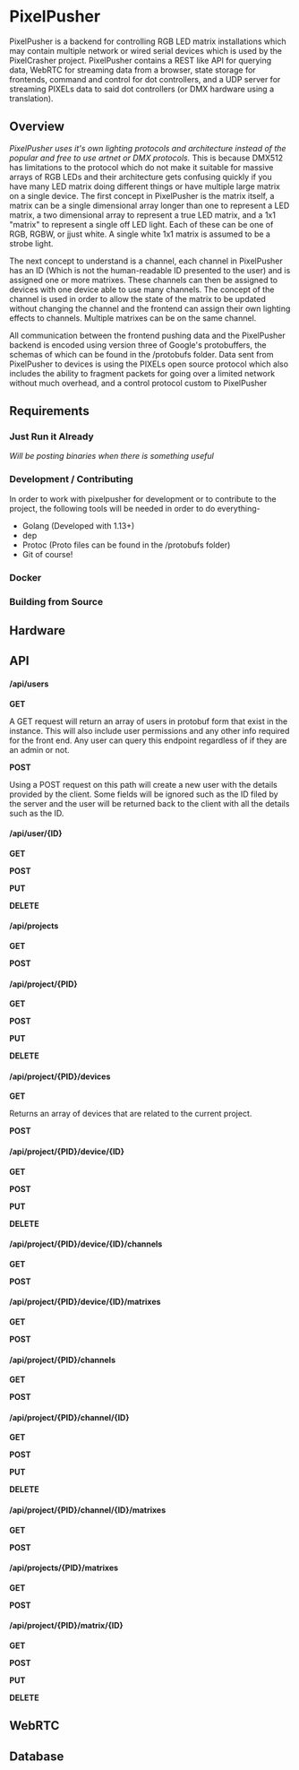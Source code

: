 # PixelPusher

PixelPusher is a backend for controlling RGB LED matrix installations which may contain multiple network or wired serial devices which is used by the PixelCrasher project. PixelPusher contains a REST like API for querying data, WebRTC for streaming data from a browser, state storage for frontends, command and control for dot controllers, and a UDP server for streaming PIXELs data to said dot controllers (or DMX hardware using a translation).

## Overview

*PixelPusher uses it's own lighting protocols and architecture instead of the popular and free to use artnet or DMX protocols.* This is because DMX512 has limitations to the protocol which do not make it suitable for massive arrays of RGB LEDs and their architecture gets confusing quickly if you have many LED matrix doing different things or have multiple large matrix on a single device. The first concept in PixelPusher is the matrix itself, a matrix can be a single dimensional array longer than one to represent a LED matrix, a two dimensional array to represent a true LED matrix, and a 1x1 "matrix" to represent a single off LED light. Each of these can be one of RGB, RGBW, or jjust white. A single white 1x1 matrix is assumed to be a strobe light.

The next concept to understand is a channel, each channel in PixelPusher has an ID (Which is not the human-readable ID presented to the user) and is assigned one or more matrixes. These channels can then be assigned to devices with one device able to use many channels. The concept of the channel is used in order to allow the state of the matrix to be updated without changing the channel and the frontend can assign their own lighting effects to channels. Multiple matrixes can be on the same channel.

All communication between the frontend pushing data and the PixelPusher backend is encoded using version three of Google's protobuffers, the schemas of which can be found in the /protobufs folder. Data sent from PixelPusher to devices is using the PIXELs open source protocol which also includes the ability to fragment packets for going over a limited network without much overhead, and a control protocol custom to PixelPusher

## Requirements

### Just Run it Already

_Will be posting binaries when there is something useful_

### Development / Contributing

In order to work with pixelpusher for development or to contribute to the project, the following tools will be needed in order to do everything-

* Golang (Developed with 1.13+)
* dep
* Protoc (Proto files can be found in the /protobufs folder)
* Git of course!

### Docker

### Building from Source

## Hardware

## API

#### /api/users

**GET**

A GET request will return an array of users in protobuf form that exist in the instance. This will also include user permissions and any other info required for the front end. Any user can query this endpoint regardless of if they are an admin or not.

**POST**

Using a POST request on this path will create a new user with the details provided by the client. Some fields will be ignored such as the ID filed by the server and the user will be returned back to the client with all the details such as the ID. 

#### /api/user/{ID}

**GET**

**POST**

**PUT**

**DELETE**

#### /api/projects

**GET**

**POST**

#### /api/project/{PID}

**GET**

**POST**

**PUT**

**DELETE**

#### /api/project/{PID}/devices

**GET**

Returns an array of devices that are related to the current project. 

**POST**

#### /api/project/{PID}/device/{ID}

**GET**

**POST**

**PUT**

**DELETE**

#### /api/project/{PID}/device/{ID}/channels

**GET**

**POST**

#### /api/project/{PID}/device/{ID}/matrixes

**GET**

**POST**

#### /api/project/{PID}/channels

**GET**

**POST**

#### /api/project/{PID}/channel/{ID}

**GET**

**POST**

**PUT**

**DELETE**

#### /api/project/{PID}/channel/{ID}/matrixes

**GET**

**POST**

#### /api/projects/{PID}/matrixes

**GET**

**POST**

#### /api/project/{PID}/matrix/{ID}

**GET**

**POST**

**PUT**

**DELETE**

## WebRTC

## Database
